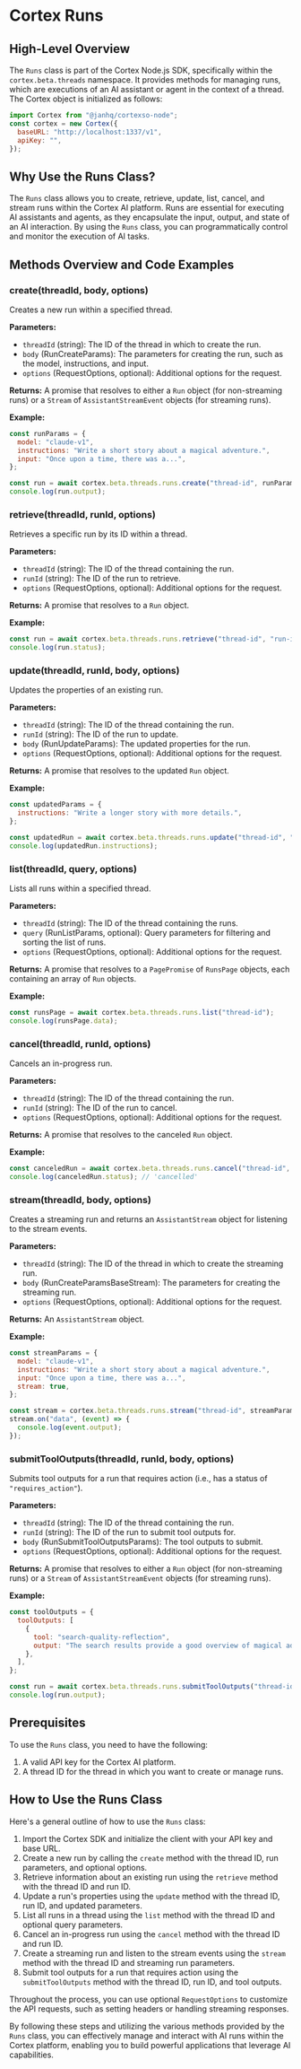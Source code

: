
  
  # **Cortex Runs**

## High-Level Overview

The `Runs` class is part of the Cortex Node.js SDK, specifically within the `cortex.beta.threads` namespace. It provides methods for managing runs, which are executions of an AI assistant or agent in the context of a thread. The Cortex object is initialized as follows:

```javascript
import Cortex from "@janhq/cortexso-node";
const cortex = new Cortex({
  baseURL: "http://localhost:1337/v1",
  apiKey: "",
});
```

## Why Use the Runs Class?

The `Runs` class allows you to create, retrieve, update, list, cancel, and stream runs within the Cortex AI platform. Runs are essential for executing AI assistants and agents, as they encapsulate the input, output, and state of an AI interaction. By using the `Runs` class, you can programmatically control and monitor the execution of AI tasks.

## Methods Overview and Code Examples

### create(threadId, body, options)

Creates a new run within a specified thread.

**Parameters:**
- `threadId` (string): The ID of the thread in which to create the run.
- `body` (RunCreateParams): The parameters for creating the run, such as the model, instructions, and input.
- `options` (RequestOptions, optional): Additional options for the request.

**Returns:** A promise that resolves to either a `Run` object (for non-streaming runs) or a `Stream` of `AssistantStreamEvent` objects (for streaming runs).

**Example:**

```javascript
const runParams = {
  model: "claude-v1",
  instructions: "Write a short story about a magical adventure.",
  input: "Once upon a time, there was a...",
};

const run = await cortex.beta.threads.runs.create("thread-id", runParams);
console.log(run.output);
```

### retrieve(threadId, runId, options)

Retrieves a specific run by its ID within a thread.

**Parameters:**
- `threadId` (string): The ID of the thread containing the run.
- `runId` (string): The ID of the run to retrieve.
- `options` (RequestOptions, optional): Additional options for the request.

**Returns:** A promise that resolves to a `Run` object.

**Example:**

```javascript
const run = await cortex.beta.threads.runs.retrieve("thread-id", "run-id");
console.log(run.status);
```

### update(threadId, runId, body, options)

Updates the properties of an existing run.

**Parameters:**
- `threadId` (string): The ID of the thread containing the run.
- `runId` (string): The ID of the run to update.
- `body` (RunUpdateParams): The updated properties for the run.
- `options` (RequestOptions, optional): Additional options for the request.

**Returns:** A promise that resolves to the updated `Run` object.

**Example:**

```javascript
const updatedParams = {
  instructions: "Write a longer story with more details.",
};

const updatedRun = await cortex.beta.threads.runs.update("thread-id", "run-id", updatedParams);
console.log(updatedRun.instructions);
```

### list(threadId, query, options)

Lists all runs within a specified thread.

**Parameters:**
- `threadId` (string): The ID of the thread containing the runs.
- `query` (RunListParams, optional): Query parameters for filtering and sorting the list of runs.
- `options` (RequestOptions, optional): Additional options for the request.

**Returns:** A promise that resolves to a `PagePromise` of `RunsPage` objects, each containing an array of `Run` objects.

**Example:**

```javascript
const runsPage = await cortex.beta.threads.runs.list("thread-id");
console.log(runsPage.data);
```

### cancel(threadId, runId, options)

Cancels an in-progress run.

**Parameters:**
- `threadId` (string): The ID of the thread containing the run.
- `runId` (string): The ID of the run to cancel.
- `options` (RequestOptions, optional): Additional options for the request.

**Returns:** A promise that resolves to the canceled `Run` object.

**Example:**

```javascript
const canceledRun = await cortex.beta.threads.runs.cancel("thread-id", "run-id");
console.log(canceledRun.status); // 'cancelled'
```

### stream(threadId, body, options)

Creates a streaming run and returns an `AssistantStream` object for listening to the stream events.

**Parameters:**
- `threadId` (string): The ID of the thread in which to create the streaming run.
- `body` (RunCreateParamsBaseStream): The parameters for creating the streaming run.
- `options` (RequestOptions, optional): Additional options for the request.

**Returns:** An `AssistantStream` object.

**Example:**

```javascript
const streamParams = {
  model: "claude-v1",
  instructions: "Write a short story about a magical adventure.",
  input: "Once upon a time, there was a...",
  stream: true,
};

const stream = cortex.beta.threads.runs.stream("thread-id", streamParams);
stream.on("data", (event) => {
  console.log(event.output);
});
```

### submitToolOutputs(threadId, runId, body, options)

Submits tool outputs for a run that requires action (i.e., has a status of `"requires_action"`).

**Parameters:**
- `threadId` (string): The ID of the thread containing the run.
- `runId` (string): The ID of the run to submit tool outputs for.
- `body` (RunSubmitToolOutputsParams): The tool outputs to submit.
- `options` (RequestOptions, optional): Additional options for the request.

**Returns:** A promise that resolves to either a `Run` object (for non-streaming runs) or a `Stream` of `AssistantStreamEvent` objects (for streaming runs).

**Example:**

```javascript
const toolOutputs = {
  toolOutputs: [
    {
      tool: "search-quality-reflection",
      output: "The search results provide a good overview of magical adventures...",
    },
  ],
};

const run = await cortex.beta.threads.runs.submitToolOutputs("thread-id", "run-id", toolOutputs);
console.log(run.output);
```

## Prerequisites

To use the `Runs` class, you need to have the following:

1. A valid API key for the Cortex AI platform.
2. A thread ID for the thread in which you want to create or manage runs.

## How to Use the Runs Class

Here's a general outline of how to use the `Runs` class:

1. Import the Cortex SDK and initialize the client with your API key and base URL.
2. Create a new run by calling the `create` method with the thread ID, run parameters, and optional options.
3. Retrieve information about an existing run using the `retrieve` method with the thread ID and run ID.
4. Update a run's properties using the `update` method with the thread ID, run ID, and updated parameters.
5. List all runs in a thread using the `list` method with the thread ID and optional query parameters.
6. Cancel an in-progress run using the `cancel` method with the thread ID and run ID.
7. Create a streaming run and listen to the stream events using the `stream` method with the thread ID and streaming run parameters.
8. Submit tool outputs for a run that requires action using the `submitToolOutputs` method with the thread ID, run ID, and tool outputs.

Throughout the process, you can use optional `RequestOptions` to customize the API requests, such as setting headers or handling streaming responses.

By following these steps and utilizing the various methods provided by the `Runs` class, you can effectively manage and interact with AI runs within the Cortex platform, enabling you to build powerful applications that leverage AI capabilities.
  
  
